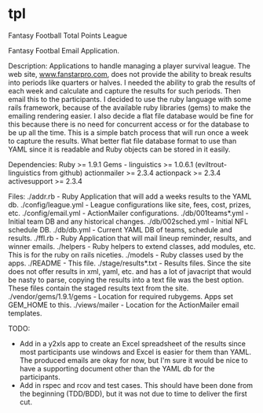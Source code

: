 # tpl
Fantasy Football Total Points League 


Fantasy Footbal Email Application.

Description:
  Applications to handle managing a player survival league.  The web site,
  www.fanstarpro.com, does not provide the ability to break results into
  periods like quarters or halves.  I needed the ability to grab the results
  of each week and calculate and capture the results for such periods.
  Then email this to the participants.  I decided to use the ruby language
  with some rails framework, because of the available ruby libraries (gems)
  to make the emailing rendering easier.  I also decide a flat file database
  would be fine for this because there is no need for concurrent access or
  for the database to be up all the time.  This is a simple batch process
  that will run once a week to capture the results.  What better flat file
  database format to use than YAML since it is readable and Ruby objects can
  be stored in it easily.

Dependencies:
  Ruby >= 1.9.1
  Gems -
    linguistics >= 1.0.6.1 (eviltrout-linguistics from github) 
    actionmailer >= 2.3.4
    actionpack >= 2.3.4
    activesupport >= 2.3.4

Files:
  ./addr.rb                - Ruby Application that will add a weeks results to
                             the YAML db.
  ./config/league.yml      - League configurations like site, fees, cost,
                             prizes, etc.
  ./config/email.yml       - ActionMailer configurations.
  ./db/001teams*.yml       - Initial team DB and any historical changes. 
  ./db/002sched.yml        - Initial NFL schedule DB. 
  ./db/db.yml              - Current YAML DB of teams, schedule and results.
  ./ffl.rb                 - Ruby Application that will mail lineup reminder,
                             results, and winner emails.
  ./helpers                - Ruby helpers to extend classes, add modules, etc.
                             This is for the ruby on rails niceties.
  ./models                 - Ruby classes used by the apps.
  ./README                 - This file.
  ./stage/results*.txt     - Results files.  Since the site does not offer
                             results in xml, yaml, etc. and has a lot of
                             javacript that would be nasty to parse, copying
                             the results into a text file was the best option.
                             These files contain the staged results text from
                             the site.
  ./vendor/gems/1.9.1/gems - Location for required rubygems. Apps set GEM_HOME
                             to this.
  ./views/mailer           - Location for the ActionMailer email templates.


TODO:
  - Add in a y2xls app to create an Excel spreadsheet of the results since most 
    participants use windows and Excel is easier for them than YAML. The
    produced emails are okay for now, but I'm sure it would be nice to have a
    supporting document other than the YAML db for the participants.
  - Add in rspec and rcov and test cases.  This should have been done from the
    beginning (TDD/BDD), but it was not due to time to deliver the first cut.
